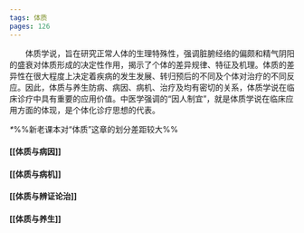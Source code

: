 ```yaml
---
tags: 体质
pages: 126
---
```

&emsp;&emsp;体质学说，旨在研究正常人体的生理特殊性，强调脏腑经络的偏颇和精气阴阳的盛衰对体质形成的决定性作用，揭示了个体的差异规律、特征及机理。体质的差异性在很大程度上决定着疾病的发生发展、转归预后的不同及个体对治疗的不同反应。因此，体质与养生防病、病因、病机、治疗及均有密切的关系，体质学说在临床诊疗中具有重要的应用价值。中医学强调的“因人制宜”，就是体质学说在临床应用方面的体现，是个体化诊疗思想的代表。

<dfn>\*</dfn>%%新老课本对“体质”这章的划分差距较大%%
#### [[体质与病因]]
#### [[体质与病机]]
#### [[体质与辨证论治]]
#### [[体质与养生]]